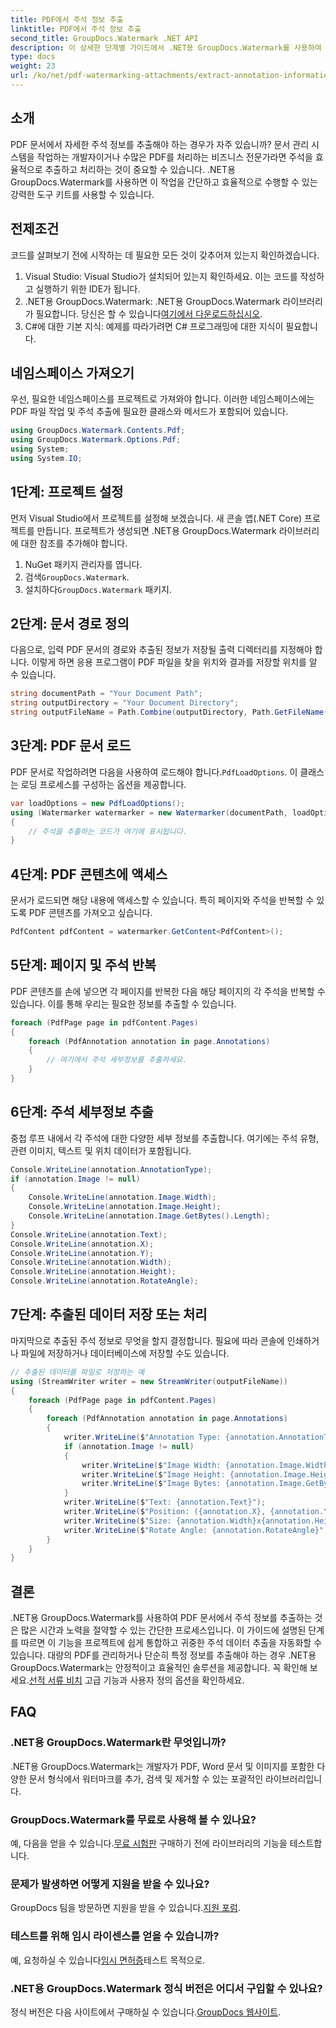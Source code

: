 ```yaml
---
title: PDF에서 주석 정보 추출
linktitle: PDF에서 주석 정보 추출
second_title: GroupDocs.Watermark .NET API
description: 이 상세한 단계별 가이드에서 .NET용 GroupDocs.Watermark를 사용하여 PDF 문서에서 주석 정보를 추출하는 방법을 알아보세요.
type: docs
weight: 23
url: /ko/net/pdf-watermarking-attachments/extract-annotation-information-pdf/
---
```

## 소개
PDF 문서에서 자세한 주석 정보를 추출해야 하는 경우가 자주 있습니까? 문서 관리 시스템을 작업하는 개발자이거나 수많은 PDF를 처리하는 비즈니스 전문가라면 주석을 효율적으로 추출하고 처리하는 것이 중요할 수 있습니다. .NET용 GroupDocs.Watermark를 사용하면 이 작업을 간단하고 효율적으로 수행할 수 있는 강력한 도구 키트를 사용할 수 있습니다.
## 전제조건
코드를 살펴보기 전에 시작하는 데 필요한 모든 것이 갖추어져 있는지 확인하겠습니다.
1. Visual Studio: Visual Studio가 설치되어 있는지 확인하세요. 이는 코드를 작성하고 실행하기 위한 IDE가 됩니다.
2.  .NET용 GroupDocs.Watermark: .NET용 GroupDocs.Watermark 라이브러리가 필요합니다. 당신은 할 수 있습니다[여기에서 다운로드하십시오](https://releases.groupdocs.com/Watermark/net/).
3. C#에 대한 기본 지식: 예제를 따라가려면 C# 프로그래밍에 대한 지식이 필요합니다.
## 네임스페이스 가져오기
우선, 필요한 네임스페이스를 프로젝트로 가져와야 합니다. 이러한 네임스페이스에는 PDF 파일 작업 및 주석 추출에 필요한 클래스와 메서드가 포함되어 있습니다.
```csharp
using GroupDocs.Watermark.Contents.Pdf;
using GroupDocs.Watermark.Options.Pdf;
using System;
using System.IO;
```
## 1단계: 프로젝트 설정
먼저 Visual Studio에서 프로젝트를 설정해 보겠습니다. 새 콘솔 앱(.NET Core) 프로젝트를 만듭니다. 프로젝트가 생성되면 .NET용 GroupDocs.Watermark 라이브러리에 대한 참조를 추가해야 합니다.
1. NuGet 패키지 관리자를 엽니다.
2.  검색`GroupDocs.Watermark`.
3.  설치하다`GroupDocs.Watermark` 패키지.
## 2단계: 문서 경로 정의
다음으로, 입력 PDF 문서의 경로와 추출된 정보가 저장될 출력 디렉터리를 지정해야 합니다. 이렇게 하면 응용 프로그램이 PDF 파일을 찾을 위치와 결과를 저장할 위치를 알 수 있습니다.
```csharp
string documentPath = "Your Document Path";
string outputDirectory = "Your Document Directory";
string outputFileName = Path.Combine(outputDirectory, Path.GetFileName(documentPath));
```
## 3단계: PDF 문서 로드
 PDF 문서로 작업하려면 다음을 사용하여 로드해야 합니다.`PdfLoadOptions`. 이 클래스는 로딩 프로세스를 구성하는 옵션을 제공합니다.
```csharp
var loadOptions = new PdfLoadOptions();
using (Watermarker watermarker = new Watermarker(documentPath, loadOptions))
{
    // 주석을 추출하는 코드가 여기에 표시됩니다.
}
```
## 4단계: PDF 콘텐츠에 액세스
문서가 로드되면 해당 내용에 액세스할 수 있습니다. 특히 페이지와 주석을 반복할 수 있도록 PDF 콘텐츠를 가져오고 싶습니다.
```csharp
PdfContent pdfContent = watermarker.GetContent<PdfContent>();
```
## 5단계: 페이지 및 주석 반복
PDF 콘텐츠를 손에 넣으면 각 페이지를 반복한 다음 해당 페이지의 각 주석을 반복할 수 있습니다. 이를 통해 우리는 필요한 정보를 추출할 수 있습니다.
```csharp
foreach (PdfPage page in pdfContent.Pages)
{
    foreach (PdfAnnotation annotation in page.Annotations)
    {
        // 여기에서 주석 세부정보를 추출하세요.
    }
}
```
## 6단계: 주석 세부정보 추출
중첩 루프 내에서 각 주석에 대한 다양한 세부 정보를 추출합니다. 여기에는 주석 유형, 관련 이미지, 텍스트 및 위치 데이터가 포함됩니다.
```csharp
Console.WriteLine(annotation.AnnotationType);
if (annotation.Image != null)
{
    Console.WriteLine(annotation.Image.Width);
    Console.WriteLine(annotation.Image.Height);
    Console.WriteLine(annotation.Image.GetBytes().Length);
}
Console.WriteLine(annotation.Text);
Console.WriteLine(annotation.X);
Console.WriteLine(annotation.Y);
Console.WriteLine(annotation.Width);
Console.WriteLine(annotation.Height);
Console.WriteLine(annotation.RotateAngle);
```
## 7단계: 추출된 데이터 저장 또는 처리
마지막으로 추출된 주석 정보로 무엇을 할지 결정합니다. 필요에 따라 콘솔에 인쇄하거나 파일에 저장하거나 데이터베이스에 저장할 수도 있습니다.
```csharp
// 추출된 데이터를 파일로 저장하는 예
using (StreamWriter writer = new StreamWriter(outputFileName))
{
    foreach (PdfPage page in pdfContent.Pages)
    {
        foreach (PdfAnnotation annotation in page.Annotations)
        {
            writer.WriteLine($"Annotation Type: {annotation.AnnotationType}");
            if (annotation.Image != null)
            {
                writer.WriteLine($"Image Width: {annotation.Image.Width}");
                writer.WriteLine($"Image Height: {annotation.Image.Height}");
                writer.WriteLine($"Image Bytes: {annotation.Image.GetBytes().Length}");
            }
            writer.WriteLine($"Text: {annotation.Text}");
            writer.WriteLine($"Position: ({annotation.X}, {annotation.Y})");
            writer.WriteLine($"Size: {annotation.Width}x{annotation.Height}");
            writer.WriteLine($"Rotate Angle: {annotation.RotateAngle}");
        }
    }
}
```
## 결론
.NET용 GroupDocs.Watermark를 사용하여 PDF 문서에서 주석 정보를 추출하는 것은 많은 시간과 노력을 절약할 수 있는 간단한 프로세스입니다. 이 가이드에 설명된 단계를 따르면 이 기능을 프로젝트에 쉽게 통합하고 귀중한 주석 데이터 추출을 자동화할 수 있습니다.
 대량의 PDF를 관리하거나 단순히 특정 정보를 추출해야 하는 경우 .NET용 GroupDocs.Watermark는 안정적이고 효율적인 솔루션을 제공합니다. 꼭 확인해 보세요.[선적 서류 비치](https://reference.groupdocs.com/Watermark/net/) 고급 기능과 사용자 정의 옵션을 확인하세요.
## FAQ
### .NET용 GroupDocs.Watermark란 무엇입니까?
.NET용 GroupDocs.Watermark는 개발자가 PDF, Word 문서 및 이미지를 포함한 다양한 문서 형식에서 워터마크를 추가, 검색 및 제거할 수 있는 포괄적인 라이브러리입니다.
### GroupDocs.Watermark를 무료로 사용해 볼 수 있나요?
 예, 다음을 얻을 수 있습니다.[무료 시험판](https://releases.groupdocs.com/) 구매하기 전에 라이브러리의 기능을 테스트합니다.
### 문제가 발생하면 어떻게 지원을 받을 수 있나요?
 GroupDocs 팀을 방문하면 지원을 받을 수 있습니다.[지원 포럼](https://forum.groupdocs.com/c/watermark/19).
### 테스트를 위해 임시 라이센스를 얻을 수 있습니까?
 예, 요청하실 수 있습니다[임시 면허증](https://purchase.groupdocs.com/temporary-license/)테스트 목적으로.
### .NET용 GroupDocs.Watermark 정식 버전은 어디서 구입할 수 있나요?
 정식 버전은 다음 사이트에서 구매하실 수 있습니다.[GroupDocs 웹사이트](https://purchase.groupdocs.com/buy).